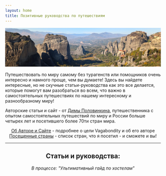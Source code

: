 ```yaml
---
layout: home
title: Позитивные руководства по путешествиям
---
```


![Meteora in Greece](pictures/meteora_index.webp)

Путешествовать по миру самому без турагенств или помощников очень интересно и намного проще, чем вы думаете! Здесь вы найдете интересные, но не скучные статьи-руководства как это все делается, которые помогут вам разобраться во всем, что важно в самостоятельных путешествиях по нашему интересному и разнообразному миру!

Авторские статьи и сайт - от <a href="https://t.me/polovinkin">Димы Половинкина</a>, путешественника с опытом самостоятельных путешествий по миру и России больше четырех лет и посетившего более 70ти стран мира.

<div align="center">
<a href="about">Об Авторе и Сайте</a> - подробнее о цели Vagabondity и об его авторе<br>
<a href="countries">Посещенные страны</a> - список стран, что я посетил - и сможете и вы!
</div>


---
<div align="center">
<h2>Статьи и руководства:</h2>
<p><i>В процессе: "Ультимативный гайд по хостелам"</i></p>
</div>